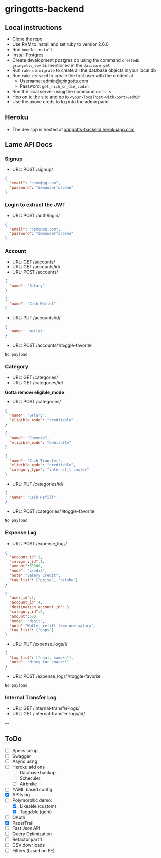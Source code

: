 # gringotts-backend

## Local instructions
- Clone the repo
- Use RVM to install and set ruby to version 2.6.0
- Run `bundle install`
- Install Postgres
- Create development postgres db using the command `createdb gringotts_dev` as mentioned in the `database.yml`
- Run `rake db:migrate` to create all the database objects in your local db
- Run `rake db:seed` to create the first user with the credential
    - Username: admin@gringotts.com
    - Password: `get_rich_or_die_codin`
- Run the local server using the command `rails s`
- Hop on to the site and go to `<your-localhost-with-port>/admin`
- Use the above creds to log into the admin panel

## Heroku
- The dev app is hosted at [gringotts-backend.herokuapp.com](https://gringotts-backend.herokuapp.com)


## Lame API Docs

### Signup
- URL: POST /signup/
```json
{
  "email": "demo@gg.com",
  "password": "demouserfordemo"
}
```

### Login to extract the JWT
- URL: POST /auth/login/
```json
{
  "email": "demo@gg.com",
  "password": "demouserfordemo"
}
```

### Account
- URL: GET /accounts/
- URL: GET /accounts/id/
- URL: POST /accounts/

```json
{
  "name": "Salary"
}
```

```json
{
  "name": "Cash Wallet"
}
```
- URL: PUT /accounts/id/

```json
{
  "name": "Wallet"
}
```

- URL: POST /accounts/1/toggle-favorite
```
No payload
```


### Category
- URL: GET /categories/
- URL: GET /categories/id/

**Gotta remove eligible_mode**
- URL: POST /categories/

```json
{
  "name": "Salary",
  "eligible_mode": "creditable"
}
```

```json
{
  "name": "Commute",
  "eligible_mode": "debitable"
}
```

```json
{
  "name": "Cash Transfer",
  "eligible_mode": "creditable",
  "category_type": "internal_transfer"
}
```
- URL: PUT /categories/id/
```json
{
  "name": "Cash Refill"
}
```

- URL: POST /categories/1/toggle-favorite
```
No payload
```


### Expense Log
- URL: POST /expense_logs/

```json
{
  "account_id":1,
  "category_id":1,
  "amount":50000,
  "mode": "credit",
  "note":"Salary Credit",
  "tag_list": ["paisa", "paishe"]
}
```

```json
{
  "user_id":7,
  "account_id":4,
  "destination_account_id": 3,
  "category_id":2,
  "amount":500,
  "mode": "debit",
  "note":"Wallet refill from new salary",
  "tag_list": ["oops"]
}
```

- URL: PUT /expense_logs/1/
```json
{
  "tag_list": ["chai, samosa"],
  "note": "Money for snacks!"
}
```

- URL: POST /expense_logs/1/toggle-favorite
```
No payload
```


### Internal Transfer Log
- URL: GET /internal-transfer-logs/
- URL: GET /internal-transfer-logs/id/

--


## ToDo
- [ ] Specs setup
- [ ] Swagger
- [ ] Async using 
- [ ] Heroku add ons
    - [ ] Database backup
    - [ ] Scheduler
    - [ ] Airbrake
- [ ] YAML based config
- [x] APIfying
- [ ] Polymorphic demo:
    - [x] Likeable (custom)
    - [x] Taggable (gem)
- [ ] OAuth
- [x] PaperTrail
- [ ] Fast Json API
- [ ] Query Optimization
- [ ] Refactor part 1
- [ ] CSV downloads
- [ ] Filters (based on FE)

